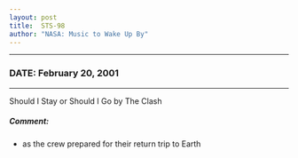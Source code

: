 ```yaml
---
layout: post
title:  STS-98
author: "NASA: Music to Wake Up By"
---
```


----
### DATE: February 20, 2001
----
Should I Stay or Should I Go by The Clash

##### Comment:
* as the crew prepared for their return trip to Earth
